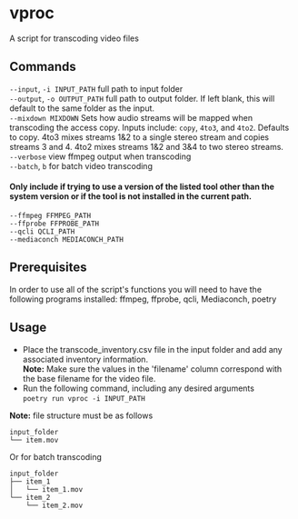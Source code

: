 # vproc
A script for transcoding video files


## Commands
`--input`, `-i INPUT_PATH`
	full path to input folder  
`--output`, `-o OUTPUT_PATH`
	full path to output folder. If left blank, this will default to the same folder as the input.  
`--mixdown MIXDOWN`
	Sets how audio streams will be mapped when transcoding the access copy. Inputs include: `copy`, `4to3`, and `4to2`. Defaults to copy. 4to3 mixes streams 1&2 to a single stereo stream and copies streams 3 and 4. 4to2 mixes streams 1&2 and 3&4 to two stereo streams.  
`--verbose`
	view ffmpeg output when transcoding  
`--batch`, `b`
	for batch video transcoding

#### Only include if trying to use a version of the listed tool other than the system version or if the tool is not installed in the current path.
`--ffmpeg FFMPEG_PATH`  
`--ffprobe FFPROBE_PATH`  
`--qcli QCLI_PATH`  
`--mediaconch MEDIACONCH_PATH`  

## Prerequisites
In order to use all of the script's functions you will need to have the following programs installed: ffmpeg, ffprobe, qcli, Mediaconch, poetry

## Usage
- Place the transcode_inventory.csv file in the input folder and add any associated inventory information.  
**Note:** Make sure the values in the 'filename' column correspond with the base filename for the video file.  
- Run the following command, including any desired arguments  
`poetry run vproc -i INPUT_PATH`

**Note:** file structure must be as follows   
```
input_folder
└── item.mov
```
Or for batch transcoding
```
input_folder
├── item_1
│   └── item_1.mov
└── item_2
    └── item_2.mov
```